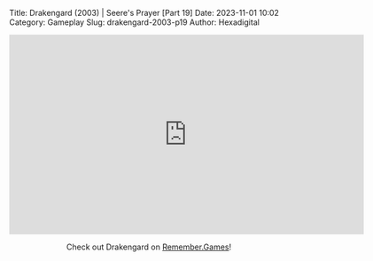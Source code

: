 Title: Drakengard (2003) | Seere's Prayer [Part 19]
Date: 2023-11-01 10:02
Category: Gameplay
Slug: drakengard-2003-p19
Author: Hexadigital

<center><iframe src="https://www.youtube.com/embed/ddjmwXQbxik?feature=oembed" allow="accelerometer; autoplay; encrypted-media; gyroscope; picture-in-picture" width="640" height="360" frameborder="0"></iframe>

Check out Drakengard on [Remember.Games](https://remember.games/game/2346/drakengard/)!</center>